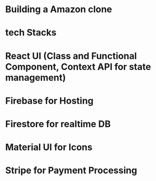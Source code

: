 # Building a Amazon clone


# tech Stacks
# React UI (Class and Functional Component, Context API for state management)
# Firebase for Hosting <br>
# Firestore for realtime DB<br>
# Material UI for Icons<br>
# Stripe for Payment Processing<br>
# 
